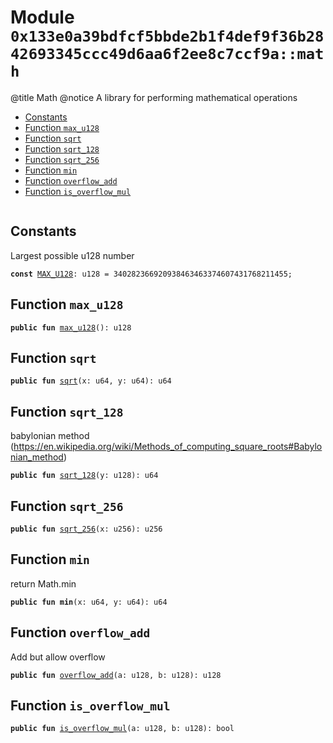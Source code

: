 
<a id="0x133e0a39bdfcf5bbde2b1f4def9f36b2842693345ccc49d6aa6f2ee8c7ccf9a_math"></a>

# Module `0x133e0a39bdfcf5bbde2b1f4def9f36b2842693345ccc49d6aa6f2ee8c7ccf9a::math`

@title Math
@notice A library for performing mathematical operations


-  [Constants](#@Constants_0)
-  [Function `max_u128`](#0x133e0a39bdfcf5bbde2b1f4def9f36b2842693345ccc49d6aa6f2ee8c7ccf9a_math_max_u128)
-  [Function `sqrt`](#0x133e0a39bdfcf5bbde2b1f4def9f36b2842693345ccc49d6aa6f2ee8c7ccf9a_math_sqrt)
-  [Function `sqrt_128`](#0x133e0a39bdfcf5bbde2b1f4def9f36b2842693345ccc49d6aa6f2ee8c7ccf9a_math_sqrt_128)
-  [Function `sqrt_256`](#0x133e0a39bdfcf5bbde2b1f4def9f36b2842693345ccc49d6aa6f2ee8c7ccf9a_math_sqrt_256)
-  [Function `min`](#0x133e0a39bdfcf5bbde2b1f4def9f36b2842693345ccc49d6aa6f2ee8c7ccf9a_math_min)
-  [Function `overflow_add`](#0x133e0a39bdfcf5bbde2b1f4def9f36b2842693345ccc49d6aa6f2ee8c7ccf9a_math_overflow_add)
-  [Function `is_overflow_mul`](#0x133e0a39bdfcf5bbde2b1f4def9f36b2842693345ccc49d6aa6f2ee8c7ccf9a_math_is_overflow_mul)


<pre><code></code></pre>



<a id="@Constants_0"></a>

## Constants


<a id="0x133e0a39bdfcf5bbde2b1f4def9f36b2842693345ccc49d6aa6f2ee8c7ccf9a_math_MAX_U128"></a>

Largest possible u128 number


<pre><code><b>const</b> <a href="math.md#0x133e0a39bdfcf5bbde2b1f4def9f36b2842693345ccc49d6aa6f2ee8c7ccf9a_math_MAX_U128">MAX_U128</a>: u128 = 340282366920938463463374607431768211455;
</code></pre>



<a id="0x133e0a39bdfcf5bbde2b1f4def9f36b2842693345ccc49d6aa6f2ee8c7ccf9a_math_max_u128"></a>

## Function `max_u128`



<pre><code><b>public</b> <b>fun</b> <a href="math.md#0x133e0a39bdfcf5bbde2b1f4def9f36b2842693345ccc49d6aa6f2ee8c7ccf9a_math_max_u128">max_u128</a>(): u128
</code></pre>



<a id="0x133e0a39bdfcf5bbde2b1f4def9f36b2842693345ccc49d6aa6f2ee8c7ccf9a_math_sqrt"></a>

## Function `sqrt`



<pre><code><b>public</b> <b>fun</b> <a href="math.md#0x133e0a39bdfcf5bbde2b1f4def9f36b2842693345ccc49d6aa6f2ee8c7ccf9a_math_sqrt">sqrt</a>(x: u64, y: u64): u64
</code></pre>



<a id="0x133e0a39bdfcf5bbde2b1f4def9f36b2842693345ccc49d6aa6f2ee8c7ccf9a_math_sqrt_128"></a>

## Function `sqrt_128`

babylonian method (https://en.wikipedia.org/wiki/Methods_of_computing_square_roots#Babylonian_method)


<pre><code><b>public</b> <b>fun</b> <a href="math.md#0x133e0a39bdfcf5bbde2b1f4def9f36b2842693345ccc49d6aa6f2ee8c7ccf9a_math_sqrt_128">sqrt_128</a>(y: u128): u64
</code></pre>



<a id="0x133e0a39bdfcf5bbde2b1f4def9f36b2842693345ccc49d6aa6f2ee8c7ccf9a_math_sqrt_256"></a>

## Function `sqrt_256`



<pre><code><b>public</b> <b>fun</b> <a href="math.md#0x133e0a39bdfcf5bbde2b1f4def9f36b2842693345ccc49d6aa6f2ee8c7ccf9a_math_sqrt_256">sqrt_256</a>(x: u256): u256
</code></pre>



<a id="0x133e0a39bdfcf5bbde2b1f4def9f36b2842693345ccc49d6aa6f2ee8c7ccf9a_math_min"></a>

## Function `min`

return Math.min


<pre><code><b>public</b> <b>fun</b> <b>min</b>(x: u64, y: u64): u64
</code></pre>



<a id="0x133e0a39bdfcf5bbde2b1f4def9f36b2842693345ccc49d6aa6f2ee8c7ccf9a_math_overflow_add"></a>

## Function `overflow_add`

Add but allow overflow


<pre><code><b>public</b> <b>fun</b> <a href="math.md#0x133e0a39bdfcf5bbde2b1f4def9f36b2842693345ccc49d6aa6f2ee8c7ccf9a_math_overflow_add">overflow_add</a>(a: u128, b: u128): u128
</code></pre>



<a id="0x133e0a39bdfcf5bbde2b1f4def9f36b2842693345ccc49d6aa6f2ee8c7ccf9a_math_is_overflow_mul"></a>

## Function `is_overflow_mul`



<pre><code><b>public</b> <b>fun</b> <a href="math.md#0x133e0a39bdfcf5bbde2b1f4def9f36b2842693345ccc49d6aa6f2ee8c7ccf9a_math_is_overflow_mul">is_overflow_mul</a>(a: u128, b: u128): bool
</code></pre>

